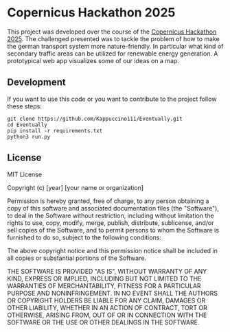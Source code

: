 # Copernicus Hackathon 2025

This project was developed over the course of the [Copernicus Hackathon 2025](https://www.coding-copernicus.de/). The challenged presented was to tackle the problem of how to make the german transport system more nature-friendly. In particular what kind of secondary traffic areas can be utilized for renewable energy generation. A prototypical web app visualizes some of our ideas on a map. 

## Development 
If you want to use this code or you want to contribute to the project follow these steps: 

```
git clone https://github.com/Kappuccino111/Eventually.git
cd Eventually
pip install -r requirements.txt
python3 run.py
``` 

## License

MIT License

Copyright (c) [year] [your name or organization]

Permission is hereby granted, free of charge, to any person obtaining a copy
of this software and associated documentation files (the "Software"), to deal
in the Software without restriction, including without limitation the rights
to use, copy, modify, merge, publish, distribute, sublicense, and/or sell
copies of the Software, and to permit persons to whom the Software is
furnished to do so, subject to the following conditions:

The above copyright notice and this permission notice shall be included in all
copies or substantial portions of the Software.

THE SOFTWARE IS PROVIDED "AS IS", WITHOUT WARRANTY OF ANY KIND, EXPRESS OR
IMPLIED, INCLUDING BUT NOT LIMITED TO THE WARRANTIES OF MERCHANTABILITY,
FITNESS FOR A PARTICULAR PURPOSE AND NONINFRINGEMENT. IN NO EVENT SHALL THE
AUTHORS OR COPYRIGHT HOLDERS BE LIABLE FOR ANY CLAIM, DAMAGES OR OTHER
LIABILITY, WHETHER IN AN ACTION OF CONTRACT, TORT OR OTHERWISE, ARISING FROM,
OUT OF OR IN CONNECTION WITH THE SOFTWARE OR THE USE OR OTHER DEALINGS IN THE
SOFTWARE.
